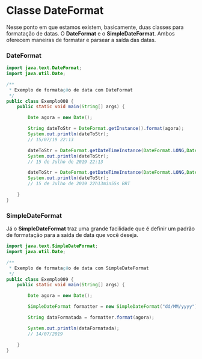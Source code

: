 # Classe DateFormat

Nesse ponto em que estamos existem, basicamente, duas classes para formatação de datas. O **DateFormat** e o **SimpleDateFormat**.
Ambos oferecem maneiras de formatar e parsear a saída das datas.

### DateFormat

```java
import java.text.DateFormat;
import java.util.Date;

/**
 * Exemplo de formatação de data com DateFormat
 */
public class Exemplo008 {
    public static void main(String[] args) {

        Date agora = new Date();

        String dateToStr = DateFormat.getInstance().format(agora);
        System.out.println(dateToStr);
        // 15/07/19 22:13

        dateToStr = DateFormat.getDateTimeInstance(DateFormat.LONG,DateFormat.SHORT).format(agora);
        System.out.println(dateToStr);
        // 15 de Julho de 2019 22:13

        dateToStr = DateFormat.getDateTimeInstance(DateFormat.LONG,DateFormat.LONG).format(agora);
        System.out.println(dateToStr);
        // 15 de Julho de 2019 22h13min55s BRT

    }
}
```

### SimpleDateFormat

Já o **SimpleDateFormat** traz uma grande facilidade que é definir um padrão de formatação para a saída de data que você deseja.

```java
import java.text.SimpleDateFormat;
import java.util.Date;

/**
 * Exemplo de formatação de data com SimpleDateFormat
 */
public class Exemplo009 {
    public static void main(String[] args) {

        Date agora = new Date();

        SimpleDateFormat formatter = new SimpleDateFormat("dd/MM/yyyy");

        String dataFormatada = formatter.format(agora);

        System.out.println(dataFormatada);
        // 14/07/2019

    }
}
```